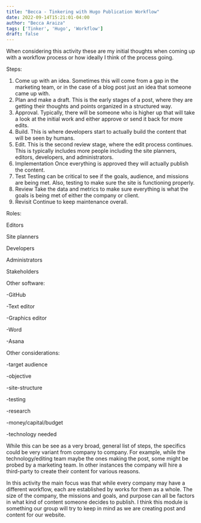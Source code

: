 ```yaml
---
title: "Becca - Tinkering with Hugo Publication Workflow"
date: 2022-09-14T15:21:01-04:00
author: "Becca Araiza"
tags: ['Tinker', 'Hugo', 'Workflow']
draft: false
---
```

When considering this activity these are my initial thoughts when coming up with a workflow process or how ideally I think of the process going.

Steps:
1. Come up with an idea.
Sometimes this will come from a gap in the marketing team, or in the case of a blog post just an idea that someone came up with.
2. Plan and make a draft.
This is the early stages of a post, where they are getting their thoughts and points organized in a structured way.
3. Approval.
Typically, there will be someone who is higher up that will take a look at the initial work and either approve or send it back for more edits.
4. Build.
This is where developers start to actually build the content that will be seen by humans.
5. Edit.
This is the second review stage, where the edit process continues. This is typically includes more people including the site planners, editors, developers, and administrators.
6. Implementation
Once everything is approved they will actually publish the content.
7. Test
Testing can be critical to see if the goals, audience, and missions are being met. Also, testing to make sure the site is functioning properly.
8. Review
Take the data and metrics to make sure everything is what the goals is being met of either the company or client.
9. Revisit
Continue to keep maintenance overall.

Roles:

Editors

Site planners

Developers

Administrators

Stakeholders


Other software:

-GitHub

-Text editor

-Graphics editor

-Word

-Asana


Other considerations:

-target audience

-objective

-site-structure

-testing

-research

-money/capital/budget

-technology needed


While this can be see as a very broad, general list of steps, the specifics could be very variant from company to company. For example, while the technology/editing team maybe the ones making the post, some might be probed by a marketing team. In other instances the company will hire a third-party to create their content for various reasons.


In this activity the main focus was that while every company may have a different workflow, each are established by works for them as a whole. The size of the company, the missions and goals, and purpose can all be factors in what kind of content someone decides to publish. I think this module is something our group will try to keep in mind as we are creating post and content for our website.
